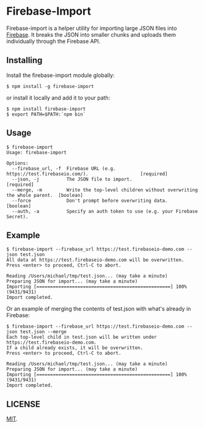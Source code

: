 # Firebase-Import
Firebase-import is a helper utility for importing large JSON files into [Firebase](https://www.firebase.com/). It 
breaks the JSON into smaller chunks and uploads them individually through the Firebase API.

## Installing

Install the firebase-import module globally:

    $ npm install -g firebase-import

or install it locally and add it to your path:

    $ npm install firebase-import
    $ export PATH=$PATH:`npm bin`

## Usage

    $ firebase-import
    Usage: firebase-import

    Options:
      --firebase_url, -f  Firebase URL (e.g. https://test.firebaseio.com/).                   [required]
      --json, -j          The JSON file to import.                                            [required]
      --merge, -m         Write the top-level children without overwriting the whole parent.  [boolean]
      --force             Don't prompt before overwriting data.                               [boolean]
      --auth, -a          Specify an auth token to use (e.g. your Firebase Secret).

## Example

    $ firebase-import --firebase_url https://test.firebaseio-demo.com --json test.json
    All data at https://test.firebaseio-demo.com will be overwritten.
    Press <enter> to proceed, Ctrl-C to abort.

    Reading /Users/michael/tmp/test.json... (may take a minute)
    Preparing JSON for import... (may take a minute)
    Importing [=================================================] 100% (9431/9431)
    Import completed.

Or an example of merging the contents of test.json with what's already in Firebase:

    $ firebase-import --firebase_url https://test.firebaseio-demo.com --json test.json --merge
    Each top-level child in test.json will be written under https://test.firebaseio-demo.com.  
    If a child already exists, it will be overwritten.
    Press <enter> to proceed, Ctrl-C to abort.

    Reading /Users/michael/tmp/test.json... (may take a minute)
    Preparing JSON for import... (may take a minute)
    Importing [=================================================] 100% (9431/9431)
    Import completed.

## LICENSE
[MIT](http://firebase.mit-license.org/).

